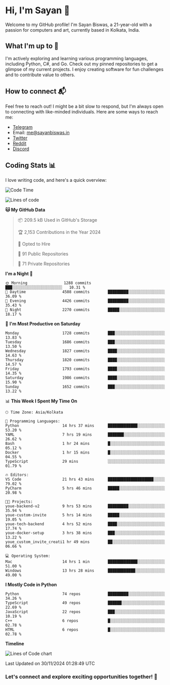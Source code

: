 # Hi, I'm Sayan 👋

Welcome to my GitHub profile! I'm Sayan Biswas, a 21-year-old with a passion for computers and art, currently based in Kolkata, India.

## What I'm up to 🚀

I'm actively exploring and learning various programming languages, including Python, C#, and Go. Check out my pinned repositories to get a glimpse of my current projects. I enjoy creating software for fun challenges and to contribute value to others.

## How to connect 📬

Feel free to reach out! I might be a bit slow to respond, but I'm always open to connecting with like-minded individuals. Here are some ways to reach me:

- [Telegram](https://t.me/dank_as_fuck)
- Email: [me@sayanbiswas.in](mailto:me@sayanbiswas.in)
- [Twitter](https://twitter.com/TheDankDel)
- [Reddit](https://www.reddit.com/user/dank_as_fuck_/)
- [Discord](https://discordapp.com/users/506536929152466945)

## Coding Stats 📊

I love writing code, and here's a quick overview:

<!--START_SECTION:waka-->
![Code Time](http://img.shields.io/badge/Code%20Time-1%2C959%20hrs%2045%20mins-blue)

![Lines of code](https://img.shields.io/badge/From%20Hello%20World%20I%27ve%20Written-6.3%20million%20lines%20of%20code-blue)

**🐱 My GitHub Data** 

> 📦 209.5 kB Used in GitHub's Storage 
 > 
> 🏆 2,153 Contributions in the Year 2024
 > 
> 💼 Opted to Hire
 > 
> 📜 91 Public Repositories 
 > 
> 🔑 71 Private Repositories 
 > 
**I'm a Night 🦉** 

```text
🌞 Morning                1288 commits        ███░░░░░░░░░░░░░░░░░░░░░░   10.31 % 
🌆 Daytime                4508 commits        █████████░░░░░░░░░░░░░░░░   36.09 % 
🌃 Evening                4426 commits        █████████░░░░░░░░░░░░░░░░   35.43 % 
🌙 Night                  2270 commits        █████░░░░░░░░░░░░░░░░░░░░   18.17 % 
```
📅 **I'm Most Productive on Saturday** 

```text
Monday                   1728 commits        ███░░░░░░░░░░░░░░░░░░░░░░   13.83 % 
Tuesday                  1686 commits        ███░░░░░░░░░░░░░░░░░░░░░░   13.50 % 
Wednesday                1827 commits        ████░░░░░░░░░░░░░░░░░░░░░   14.63 % 
Thursday                 1820 commits        ████░░░░░░░░░░░░░░░░░░░░░   14.57 % 
Friday                   1793 commits        ████░░░░░░░░░░░░░░░░░░░░░   14.35 % 
Saturday                 1986 commits        ████░░░░░░░░░░░░░░░░░░░░░   15.90 % 
Sunday                   1652 commits        ███░░░░░░░░░░░░░░░░░░░░░░   13.22 % 
```


📊 **This Week I Spent My Time On** 

```text
🕑︎ Time Zone: Asia/Kolkata

💬 Programming Languages: 
Python                   14 hrs 37 mins      █████████████░░░░░░░░░░░░   53.20 % 
YAML                     7 hrs 19 mins       ███████░░░░░░░░░░░░░░░░░░   26.62 % 
Bash                     1 hr 24 mins        █░░░░░░░░░░░░░░░░░░░░░░░░   05.12 % 
Docker                   1 hr 15 mins        █░░░░░░░░░░░░░░░░░░░░░░░░   04.55 % 
TypeScript               29 mins             ░░░░░░░░░░░░░░░░░░░░░░░░░   01.79 % 

🔥 Editors: 
VS Code                  21 hrs 43 mins      ████████████████████░░░░░   79.02 % 
PyCharm                  5 hrs 46 mins       █████░░░░░░░░░░░░░░░░░░░░   20.98 % 

🐱‍💻 Projects: 
youe-backend-v2          9 hrs 53 mins       █████████░░░░░░░░░░░░░░░░   35.94 % 
youe-custom-invite       5 hrs 14 mins       █████░░░░░░░░░░░░░░░░░░░░   19.05 % 
youe-tech-backend        4 hrs 52 mins       ████░░░░░░░░░░░░░░░░░░░░░   17.74 % 
youe-docker-setup        3 hrs 38 mins       ███░░░░░░░░░░░░░░░░░░░░░░   13.22 % 
youe_custom_invite_creati1 hr 49 mins        ██░░░░░░░░░░░░░░░░░░░░░░░   06.66 % 

💻 Operating System: 
Mac                      14 hrs 1 min        █████████████░░░░░░░░░░░░   51.00 % 
Windows                  13 hrs 28 mins      ████████████░░░░░░░░░░░░░   49.00 % 
```

**I Mostly Code in Python** 

```text
Python                   74 repos            █████████░░░░░░░░░░░░░░░░   34.26 % 
TypeScript               49 repos            ██████░░░░░░░░░░░░░░░░░░░   22.69 % 
JavaScript               22 repos            ███░░░░░░░░░░░░░░░░░░░░░░   10.19 % 
C++                      6 repos             █░░░░░░░░░░░░░░░░░░░░░░░░   02.78 % 
HTML                     6 repos             █░░░░░░░░░░░░░░░░░░░░░░░░   02.78 % 
```



**Timeline**

![Lines of Code chart](https://raw.githubusercontent.com/Dank-del/Dank-del/main/assets/bar_graph.png)


 Last Updated on 30/11/2024 01:28:49 UTC
<!--END_SECTION:waka-->

### Let's connect and explore exciting opportunities together! 🚀
